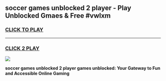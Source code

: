 
## soccer games unblocked 2 player - Play Unblocked Gmaes & Free #vwlxm
<h3>
<a href="https://news.freeplayer.one?title=soccer_games_unblocked_2_player&ref=03M">CLICK TO PLAY</a></h3>
<hr>

<h3>
<a href="https://news.freeplayer.one?title=soccer_games_unblocked_2_player&ref=03M">CLICK 2 PLAY</a>
  
</h3>

<a href="https://news.freeplayer.one?title=soccer_games_unblocked_2_player&ref=03M"><img src="https://clearcache.store/games.png"></a>


**soccer games unblocked 2 player games unblocked: Your Gateway to Fun and Accessible Online Gaming**
